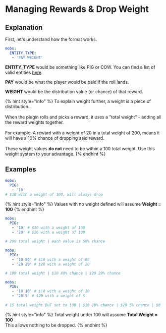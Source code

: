 # Managing Rewards & Drop Weight

## Explanation

First, let's understand how the format works.

```yaml
mobs:
  ENTITY_TYPE: 
   - 'PAY WEIGHT' 
```

**ENTITY\_TYPE** would be something like PIG or COW. You can find a list of valid entities [here](https://hub.spigotmc.org/javadocs/spigot/org/bukkit/entity/EntityType.html).

**PAY** would be what the player would be paid if the roll lands.&#x20;

**WEIGHT** would be the distribution value (or chance) of that reward.&#x20;

{% hint style="info" %}
To explain weight further, a weight is a piece of distribution.\
\
When the plugin rolls and picks a reward, it uses a "total weight" - adding all the reward weights together.\
\
For example: A reward with a weight of 20 in a total weight of 200, means it will have a 10% chance of dropping said reward.\
\
These weight values **do not** need to be within a 100 total weight. Use this weight system to your advantage.
{% endhint %}

## Examples

```yaml
mobs:
  PIG:
   - '10' 
# $10 with a weight of 100, will always drop
```

{% hint style="info" %}
Values with no weight defined will assume **Weight = 100**
{% endhint %}

```yaml
mobs:
  PIG:
   - '10' # $10 with a weight of 100
   - '20' # $20 with a weight of 100 
   
# 200 total weight | each value is 50% chance
```

```yaml
mobs:
  PIG:
   - '10 80' # $10 with a weight of 80
   - '20 20' # $20 with a weight of 20 

# 100 total weight | $10 80% chance | $20 20% chance
```

```yaml
mobs:
  PIG:
   - '10 10' # $10 with a weight of 10
   - '20 5' # $20 with a weight of 5 
   
# 15 total weight BUT set to 100 | $10 10% chance | $20 5% chance | $0 85% chance
```

{% hint style="info" %}
Total weight under 100 will assume **Total Weight = 100**\
This allows nothing to be dropped.
{% endhint %}





